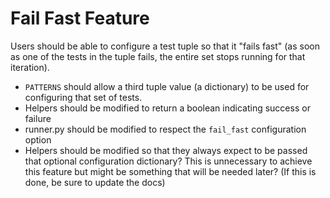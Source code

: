 # Fail Fast Feature
Users should be able to configure a test tuple so that it "fails fast" (as
soon as one of the tests in the tuple fails, the entire set stops running for
that iteration).

* `PATTERNS` should allow a third tuple value (a dictionary) to be used for
configuring that set of tests.
* Helpers should be modified to return a boolean indicating success or failure
* runner.py should be modified to respect the `fail_fast` configuration option
* Helpers should be modified so that they always expect to be passed that
optional configuration dictionary? This is unnecessary to achieve this feature
but might be something that will be needed later? (If this is done, be sure to
update the docs)